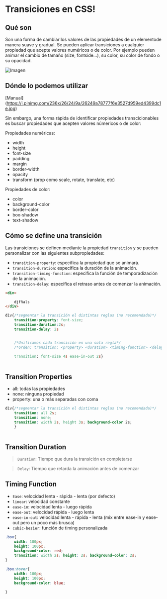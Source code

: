 # Transiciones en CSS!

## Qué son 

Son una forma de cambiar los valores de las propiedades de un elementode manera suave y gradual. Se pueden aplicar transiciones a cualquier propiedad que acepte valores numéricos o de color. Por ejemplo pueden animar el cambio de tamaño (size, fontside...), su color, su color de fondo o su opacidad. 


![Imagen](https://s1.elespanol.com/2022/03/23/curiosidades/mascotas/659444577_222934315_1706x960.jpg)


## Dónde lo podemos utilizar 

[Manual] (https://i.pinimg.com/236x/26/24/9a/26249a78777f6e3527d959ed4399dc1e.jpg)

Sin embargo, una forma rápida de identificar propiedades transcicionables es buscar propiedades que acepten valores númericos o de color:

Propiedades numéricas:
- width
- height 
- font-size
- padding
- margin
- border-width
- opacity
- transform (prop como scale, rotate, translate, etc) 

Propiedades de color:
- color
- background-color
- border-color
- box-shadow
- text-shadow

## Cómo se define una transición 

Las transiciones se definen mediante la propiedad `transition` y se pueden personalizar con las siguientes subpropiedades: 
- `transition-property`: especifica la propiedad que se animará.
- `transition-duration`: especifica la duración de la animación. 
- `transition-timing-function`: especifica la función de temporadización de la animación. 
- `transition-delay`: especifica el retraso antes de comenzar la animación. 


```html
<div>

    djfñals
</div>
```

```css
div{/*segmentar la transición el distintas reglas (no recomendada)*/
    transition-property: font-size;
    transition-duration:2s;
    transition-delay: 2s


    /*Unificamos cada transición en una sola regla*/
    /*orden: transition: <property> <duration> <timing-function> <delay>*/
    
    transition: font-size 4s ease-in-out 2s}
    
```

## Transition Properties
- all: todas las propiedades
- none: ninguna propiedad
- property: una o más separadas con coma

```css
div{/*segmentar la transición el distintas reglas (no recomendada)*/
    transition: all 2s;
    transition: none;
    transition: width 2s, height 3s; background-color 2s; 
    }
    
```
## Transition Duration
>`Duration`: Tiempo que dura la transición en completarse

> `Delay`: Tiempo que retarda la animación antes de comenzar 

## Timing Function
- `Ease`: velocidad lenta - rápida - lenta (por defecto)
- `linear`: velocidad constante
- `ease-in`: velocidad lenta - luego rápida
- `ease-out`: velocidad rápida - luego lenta
- `ease-in-out`: velocidad lenta - rápida - lenta (mix entre ease-in y ease-out pero un poco más brusca)
- `cubic-bezier`: función de timing personalizada

```css
.box{
    width: 100px;
    height: 100px;
    background-color: red;
    transition: width 2s; height: 2s; background-color: 2s;
}

.box:hover{
    width: 100px;
    height: 100px;
    background-color: blue;
   
}



```